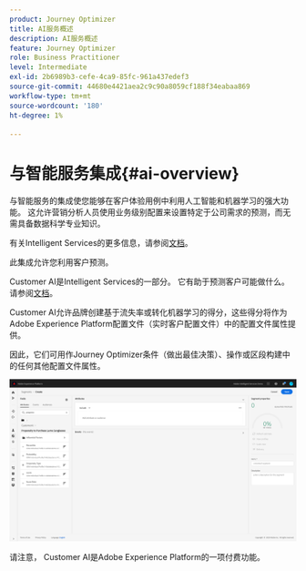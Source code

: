 ```yaml
---
product: Journey Optimizer
title: AI服务概述
description: AI服务概述
feature: Journey Optimizer
role: Business Practitioner
level: Intermediate
exl-id: 2b6989b3-cefe-4ca9-85fc-961a437edef3
source-git-commit: 44680e4421aea2c9c90a8059cf188f34eabaa869
workflow-type: tm+mt
source-wordcount: '180'
ht-degree: 1%

---
```


# 与智能服务集成{#ai-overview}

与智能服务的集成使您能够在客户体验用例中利用人工智能和机器学习的强大功能。 这允许营销分析人员使用业务级别配置来设置特定于公司需求的预测，而无需具备数据科学专业知识。

有关Intelligent Services的更多信息，请参阅[文档](https://docs.adobe.com/content/help/en/experience-platform/intelligent-services/home.html)。

此集成允许您利用客户预测。

Customer AI是Intelligent Services的一部分。 它有助于预测客户可能做什么。 请参阅[文档](https://docs.adobe.com/content/help/en/experience-platform/intelligent-services/customer-ai/overview.html)。

Customer AI允许品牌创建基于流失率或转化机器学习的得分，这些得分将作为Adobe Experience Platform配置文件（实时客户配置文件）中的配置文件属性提供。

因此，它们可用作Journey Optimizer条件（做出最佳决策）、操作或区段构建中的任何其他配置文件属性。

![](../assets/customer-ai.png)

请注意， Customer AI是Adobe Experience Platform的一项付费功能。